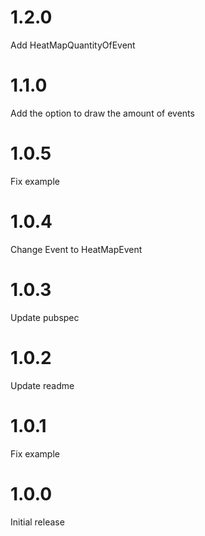 # 1.2.0
Add HeatMapQuantityOfEvent

# 1.1.0
Add the option to draw the amount of events

# 1.0.5
Fix example

# 1.0.4
Change Event to HeatMapEvent

# 1.0.3
Update pubspec

# 1.0.2
Update readme

# 1.0.1
Fix example

# 1.0.0
Initial release